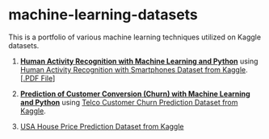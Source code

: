 # machine-learning-datasets

This is a portfolio of various machine learning techniques utilized on Kaggle datasets. 

1. <b><a href="/human-activity-recognition/human_activity_recognition.ipynb" target="_blank">Human Activity Recognition with Machine Learning and Python</a></b> using <a href="/human-activity-recognition/human-activity-recognition-dataset.zip" target="_blank">Human Activity Recognition with Smartphones Dataset from Kaggle</a>. [<a href="/human-activity-recognition/human-activity-recognition.ipynb - Colaboratory.pdf" target="_blank">.PDF File</a>]

2. <b><a href="/customer-conversion-prediction/customer_conversion_prediction.ipynb" target="_blank">Prediction of Customer Conversion (Churn) with Machine Learning and Python</a></b> using <a href="/customer-conversion-prediction/customer-churn-dataset.csv" target="_blank">Telco Customer Churn Prediction Dataset from Kaggle</a>.

3. <a href="/house-price-prediction/USA_Housing.csv" target="_blank">USA House Price Prediction Dataset from Kaggle</a>
